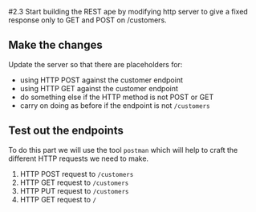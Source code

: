 #2.3 Start building the REST ape by modifying http server to give a fixed response only to GET and POST on /customers.

## Make the changes

Update the server so that there are placeholders for:

- using HTTP POST against the customer endpoint
- using HTTP GET against the customer endpoint
- do something else if the HTTP method is not POST or GET
- carry on doing as before if the endpoint is not `/customers`

## Test out the endpoints

To do this part we will use the tool `postman` which will help to craft the different HTTP requests we need to make.

1. HTTP POST request to `/customers`
2. HTTP GET request to `/customers`
3. HTTP PUT request to `/customers`
4. HTTP GET request to `/`

